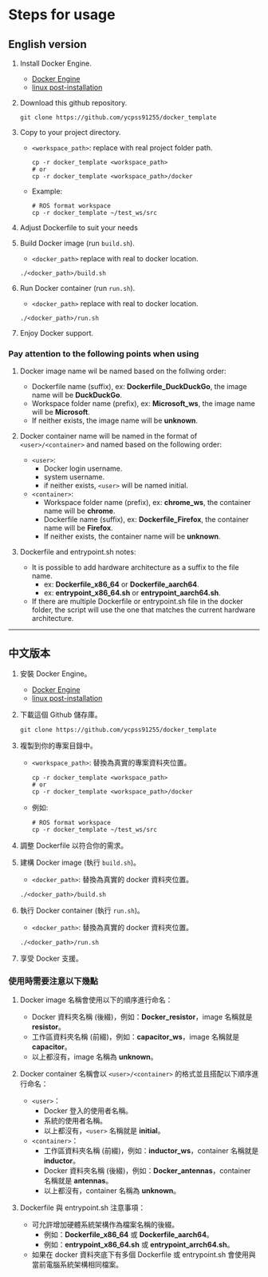 # Steps for usage
<!-- TODO: change to asciidoc -->
<!-- BUG: container name = image -->
## English version

1. Install Docker Engine.
    - [Docker Engine](https://docs.docker.com/engine/install/)
    - [linux post-installation](https://docs.docker.com/engine/install/linux-postinstall/)

2. Download this github repository.

    ```shell
    git clone https://github.com/ycpss91255/docker_template
    ```

3. Copy to your project directory.
    - `<workspace_path>`: replace with real project folder path.

        ```shell
        cp -r docker_template <workspace_path>
        # or
        cp -r docker_template <workspace_path>/docker
        ```

    - Example:

        ```shell
        # ROS format workspace
        cp -r docker_template ~/test_ws/src
        ```

4. Adjust Dockerfile to suit your needs
5. Build Docker image (run `build.sh`).
    - `<docker_path>` replace with real to docker location.

    ```shell
    ./<docker_path>/build.sh
    ```

6. Run Docker container (run `run.sh`).
    - `<docker_path>` replace with real to docker location.

    ```shell
    ./<docker_path>/run.sh
    ```

7. Enjoy Docker support.

### Pay attention to the following points when using

1. Docker image name wil be named based on the follwing order:
    - Dockerfile name (suffix), ex: **Dockerfile_DuckDuckGo**, the image name will be **DuckDuckGo**.
    - Workspace folder name (prefix), ex: **Microsoft_ws**, the image name will be **Microsoft**.
    - If neither exists, the image name will be **unknown**.

2. Docker container name will be named in the format of `<user>/<container>` and named based on the following order:
    - `<user>`:
        - Docker login username.
        - system username.
        - if neither exists, `<user>` will be named initial.
    - `<container>`:
        - Workspace folder name (prefix), ex: **chrome_ws**, the container name will be **chrome**.
        - Dockerfile name (suffix), ex: **Dockerfile_Firefox**, the container name will be **Firefox**.
        - If neither exists, the container name will be **unknown**.


3. Dockerfile and entrypoint.sh notes:
    - It is possible to add hardware architecture as a suffix to the file name.
       - ex: **Dockerfile_x86_64** or **Dockerfile_aarch64**.
       - ex: **entrypoint_x86_64.sh** or **entrypoint_aarch64.sh**.
    - If there are multiple Dockerfile or entrypoint.sh file in the docker folder, the script will use the one that matches the current hardware architecture.

---

## 中文版本

1. 安裝 Docker Engine。
    - [Docker Engine](https://docs.docker.com/engine/install/)
    - [linux post-installation](https://docs.docker.com/engine/install/linux-postinstall/)

2. 下載這個 Github 儲存庫。

    ```shell
    git clone https://github.com/ycpss91255/docker_template
    ```

3. 複製到你的專案目錄中。

    - `<workspace_path>`: 替換為真實的專案資料夾位置。

        ```shell
        cp -r docker_template <workspace_path>
        # or
        cp -r docker_template <workspace_path>/docker
        ```

    - 例如:

        ```shell
        # ROS format workspace
        cp -r docker_template ~/test_ws/src
        ```

4. 調整 Dockerfile 以符合你的需求。
5. 建構 Docker image (執行 `build.sh`)。
    - `<docker_path>`: 替換為真實的 docker 資料夾位置。

    ```shell
    ./<docker_path>/build.sh
    ```

6. 執行 Docker container (執行 `run.sh`)。
    - `<docker_path>`: 替換為真實的 docker 資料夾位置。

    ```shell
    ./<docker_path>/run.sh
    ```

7. 享受 Docker 支援。

### 使用時需要注意以下幾點

1. Docker image 名稱會使用以下的順序進行命名：
    - Docker 資料夾名稱 (後綴)，例如：**Docker_resistor**，image 名稱就是 **resistor**。
    - 工作區資料夾名稱 (前綴)，例如：**capacitor_ws**，image 名稱就是 **capacitor**。
    - 以上都沒有，image 名稱為 **unknown**。

2. Docker container 名稱會以 `<user>/<container>` 的格式並且搭配以下順序進行命名：
    - `<user>`：
        - Docker 登入的使用者名稱。
        - 系統的使用者名稱。
        - 以上都沒有，`<user>` 名稱就是 **initial**。
    - `<container>`：
        - 工作區資料夾名稱 (前綴)，例如：**inductor_ws**，container 名稱就是 **inductor**。
        - Docker 資料夾名稱 (後綴)，例如：**Docker_antennas**，container 名稱就是 **antennas**。
        - 以上都沒有，container 名稱為 **unknown**。

3. Dockerfile 與 entrypoint.sh 注意事項：
    - 可允許增加硬體系統架構作為檔案名稱的後綴。
        - 例如：**Dockerfile_x86_64** 或 **Dockerfile_aarch64**。
        - 例如：**entrypoint_x86_64.sh** 或 **entrypoint_arrch64.sh**。
    - 如果在 docker 資料夾底下有多個 Dockerfile 或 entrypoint.sh 會使用與當前電腦系統架構相同檔案。
